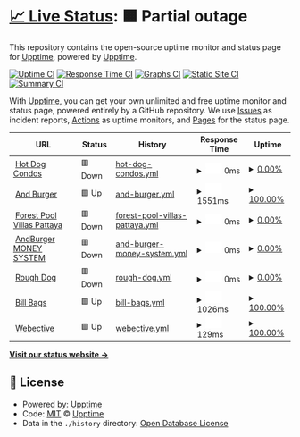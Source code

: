 # [📈 Live Status](https://demo.upptime.js.org): <!--live status--> **🟧 Partial outage**

This repository contains the open-source uptime monitor and status page for [Upptime](https://upptime.js.org), powered by [Upptime](https://github.com/upptime/upptime).

[![Uptime CI](https://github.com/upptime/upptime/workflows/Uptime%20CI/badge.svg)](https://github.com/upptime/upptime/actions?query=workflow%3A%22Uptime+CI%22)
[![Response Time CI](https://github.com/upptime/upptime/workflows/Response%20Time%20CI/badge.svg)](https://github.com/upptime/upptime/actions?query=workflow%3A%22Response+Time+CI%22)
[![Graphs CI](https://github.com/upptime/upptime/workflows/Graphs%20CI/badge.svg)](https://github.com/upptime/upptime/actions?query=workflow%3A%22Graphs+CI%22)
[![Static Site CI](https://github.com/upptime/upptime/workflows/Static%20Site%20CI/badge.svg)](https://github.com/upptime/upptime/actions?query=workflow%3A%22Static+Site+CI%22)
[![Summary CI](https://github.com/upptime/upptime/workflows/Summary%20CI/badge.svg)](https://github.com/upptime/upptime/actions?query=workflow%3A%22Summary+CI%22)

With [Upptime](https://upptime.js.org), you can get your own unlimited and free uptime monitor and status page, powered entirely by a GitHub repository. We use [Issues](https://github.com/upptime/upptime/issues) as incident reports, [Actions](https://github.com/upptime/upptime/actions) as uptime monitors, and [Pages](https://demo.upptime.js.org) for the status page.

<!--start: status pages-->
<!-- This summary is generated by Upptime (https://github.com/upptime/upptime) -->
<!-- Do not edit this manually, your changes will be overwritten -->
<!-- prettier-ignore -->
| URL | Status | History | Response Time | Uptime |
| --- | ------ | ------- | ------------- | ------ |
| <img alt="" src="https://icons.duckduckgo.com/ip3/www.hotdogcondos.com.ico" height="13"> [Hot Dog Condos](https://www.hotdogcondos.com/) | 🟥 Down | [hot-dog-condos.yml](https://github.com/gnosis93/UPTIME-APPSILION/commits/HEAD/history/hot-dog-condos.yml) | <details><summary><img alt="Response time graph" src="./graphs/hot-dog-condos/response-time-week.png" height="20"> 0ms</summary><br><a href="https://demo.upptime.js.org/history/hot-dog-condos"><img alt="Response time 0" src="https://img.shields.io/endpoint?url=https%3A%2F%2Fraw.githubusercontent.com%2Fgnosis93%2FUPTIME-APPSILION%2FHEAD%2Fapi%2Fhot-dog-condos%2Fresponse-time.json"></a><br><a href="https://demo.upptime.js.org/history/hot-dog-condos"><img alt="24-hour response time 0" src="https://img.shields.io/endpoint?url=https%3A%2F%2Fraw.githubusercontent.com%2Fgnosis93%2FUPTIME-APPSILION%2FHEAD%2Fapi%2Fhot-dog-condos%2Fresponse-time-day.json"></a><br><a href="https://demo.upptime.js.org/history/hot-dog-condos"><img alt="7-day response time 0" src="https://img.shields.io/endpoint?url=https%3A%2F%2Fraw.githubusercontent.com%2Fgnosis93%2FUPTIME-APPSILION%2FHEAD%2Fapi%2Fhot-dog-condos%2Fresponse-time-week.json"></a><br><a href="https://demo.upptime.js.org/history/hot-dog-condos"><img alt="30-day response time 0" src="https://img.shields.io/endpoint?url=https%3A%2F%2Fraw.githubusercontent.com%2Fgnosis93%2FUPTIME-APPSILION%2FHEAD%2Fapi%2Fhot-dog-condos%2Fresponse-time-month.json"></a><br><a href="https://demo.upptime.js.org/history/hot-dog-condos"><img alt="1-year response time 0" src="https://img.shields.io/endpoint?url=https%3A%2F%2Fraw.githubusercontent.com%2Fgnosis93%2FUPTIME-APPSILION%2FHEAD%2Fapi%2Fhot-dog-condos%2Fresponse-time-year.json"></a></details> | <details><summary><a href="https://demo.upptime.js.org/history/hot-dog-condos">0.00%</a></summary><a href="https://demo.upptime.js.org/history/hot-dog-condos"><img alt="All-time uptime 37.83%" src="https://img.shields.io/endpoint?url=https%3A%2F%2Fraw.githubusercontent.com%2Fgnosis93%2FUPTIME-APPSILION%2FHEAD%2Fapi%2Fhot-dog-condos%2Fuptime.json"></a><br><a href="https://demo.upptime.js.org/history/hot-dog-condos"><img alt="24-hour uptime 0.00%" src="https://img.shields.io/endpoint?url=https%3A%2F%2Fraw.githubusercontent.com%2Fgnosis93%2FUPTIME-APPSILION%2FHEAD%2Fapi%2Fhot-dog-condos%2Fuptime-day.json"></a><br><a href="https://demo.upptime.js.org/history/hot-dog-condos"><img alt="7-day uptime 0.00%" src="https://img.shields.io/endpoint?url=https%3A%2F%2Fraw.githubusercontent.com%2Fgnosis93%2FUPTIME-APPSILION%2FHEAD%2Fapi%2Fhot-dog-condos%2Fuptime-week.json"></a><br><a href="https://demo.upptime.js.org/history/hot-dog-condos"><img alt="30-day uptime 4.67%" src="https://img.shields.io/endpoint?url=https%3A%2F%2Fraw.githubusercontent.com%2Fgnosis93%2FUPTIME-APPSILION%2FHEAD%2Fapi%2Fhot-dog-condos%2Fuptime-month.json"></a><br><a href="https://demo.upptime.js.org/history/hot-dog-condos"><img alt="1-year uptime 0.00%" src="https://img.shields.io/endpoint?url=https%3A%2F%2Fraw.githubusercontent.com%2Fgnosis93%2FUPTIME-APPSILION%2FHEAD%2Fapi%2Fhot-dog-condos%2Fuptime-year.json"></a></details>
| <img alt="" src="https://icons.duckduckgo.com/ip3/andburger.in.th.ico" height="13"> [And Burger](https://andburger.in.th/) | 🟩 Up | [and-burger.yml](https://github.com/gnosis93/UPTIME-APPSILION/commits/HEAD/history/and-burger.yml) | <details><summary><img alt="Response time graph" src="./graphs/and-burger/response-time-week.png" height="20"> 1551ms</summary><br><a href="https://demo.upptime.js.org/history/and-burger"><img alt="Response time 1501" src="https://img.shields.io/endpoint?url=https%3A%2F%2Fraw.githubusercontent.com%2Fgnosis93%2FUPTIME-APPSILION%2FHEAD%2Fapi%2Fand-burger%2Fresponse-time.json"></a><br><a href="https://demo.upptime.js.org/history/and-burger"><img alt="24-hour response time 1276" src="https://img.shields.io/endpoint?url=https%3A%2F%2Fraw.githubusercontent.com%2Fgnosis93%2FUPTIME-APPSILION%2FHEAD%2Fapi%2Fand-burger%2Fresponse-time-day.json"></a><br><a href="https://demo.upptime.js.org/history/and-burger"><img alt="7-day response time 1551" src="https://img.shields.io/endpoint?url=https%3A%2F%2Fraw.githubusercontent.com%2Fgnosis93%2FUPTIME-APPSILION%2FHEAD%2Fapi%2Fand-burger%2Fresponse-time-week.json"></a><br><a href="https://demo.upptime.js.org/history/and-burger"><img alt="30-day response time 1505" src="https://img.shields.io/endpoint?url=https%3A%2F%2Fraw.githubusercontent.com%2Fgnosis93%2FUPTIME-APPSILION%2FHEAD%2Fapi%2Fand-burger%2Fresponse-time-month.json"></a><br><a href="https://demo.upptime.js.org/history/and-burger"><img alt="1-year response time 1418" src="https://img.shields.io/endpoint?url=https%3A%2F%2Fraw.githubusercontent.com%2Fgnosis93%2FUPTIME-APPSILION%2FHEAD%2Fapi%2Fand-burger%2Fresponse-time-year.json"></a></details> | <details><summary><a href="https://demo.upptime.js.org/history/and-burger">100.00%</a></summary><a href="https://demo.upptime.js.org/history/and-burger"><img alt="All-time uptime 88.89%" src="https://img.shields.io/endpoint?url=https%3A%2F%2Fraw.githubusercontent.com%2Fgnosis93%2FUPTIME-APPSILION%2FHEAD%2Fapi%2Fand-burger%2Fuptime.json"></a><br><a href="https://demo.upptime.js.org/history/and-burger"><img alt="24-hour uptime 100.00%" src="https://img.shields.io/endpoint?url=https%3A%2F%2Fraw.githubusercontent.com%2Fgnosis93%2FUPTIME-APPSILION%2FHEAD%2Fapi%2Fand-burger%2Fuptime-day.json"></a><br><a href="https://demo.upptime.js.org/history/and-burger"><img alt="7-day uptime 100.00%" src="https://img.shields.io/endpoint?url=https%3A%2F%2Fraw.githubusercontent.com%2Fgnosis93%2FUPTIME-APPSILION%2FHEAD%2Fapi%2Fand-burger%2Fuptime-week.json"></a><br><a href="https://demo.upptime.js.org/history/and-burger"><img alt="30-day uptime 100.00%" src="https://img.shields.io/endpoint?url=https%3A%2F%2Fraw.githubusercontent.com%2Fgnosis93%2FUPTIME-APPSILION%2FHEAD%2Fapi%2Fand-burger%2Fuptime-month.json"></a><br><a href="https://demo.upptime.js.org/history/and-burger"><img alt="1-year uptime 70.69%" src="https://img.shields.io/endpoint?url=https%3A%2F%2Fraw.githubusercontent.com%2Fgnosis93%2FUPTIME-APPSILION%2FHEAD%2Fapi%2Fand-burger%2Fuptime-year.json"></a></details>
| <img alt="" src="https://icons.duckduckgo.com/ip3/forestpoolvillaspattaya.com.ico" height="13"> [Forest Pool Villas Pattaya](https://forestpoolvillaspattaya.com/) | 🟥 Down | [forest-pool-villas-pattaya.yml](https://github.com/gnosis93/UPTIME-APPSILION/commits/HEAD/history/forest-pool-villas-pattaya.yml) | <details><summary><img alt="Response time graph" src="./graphs/forest-pool-villas-pattaya/response-time-week.png" height="20"> 0ms</summary><br><a href="https://demo.upptime.js.org/history/forest-pool-villas-pattaya"><img alt="Response time 0" src="https://img.shields.io/endpoint?url=https%3A%2F%2Fraw.githubusercontent.com%2Fgnosis93%2FUPTIME-APPSILION%2FHEAD%2Fapi%2Fforest-pool-villas-pattaya%2Fresponse-time.json"></a><br><a href="https://demo.upptime.js.org/history/forest-pool-villas-pattaya"><img alt="24-hour response time 0" src="https://img.shields.io/endpoint?url=https%3A%2F%2Fraw.githubusercontent.com%2Fgnosis93%2FUPTIME-APPSILION%2FHEAD%2Fapi%2Fforest-pool-villas-pattaya%2Fresponse-time-day.json"></a><br><a href="https://demo.upptime.js.org/history/forest-pool-villas-pattaya"><img alt="7-day response time 0" src="https://img.shields.io/endpoint?url=https%3A%2F%2Fraw.githubusercontent.com%2Fgnosis93%2FUPTIME-APPSILION%2FHEAD%2Fapi%2Fforest-pool-villas-pattaya%2Fresponse-time-week.json"></a><br><a href="https://demo.upptime.js.org/history/forest-pool-villas-pattaya"><img alt="30-day response time 0" src="https://img.shields.io/endpoint?url=https%3A%2F%2Fraw.githubusercontent.com%2Fgnosis93%2FUPTIME-APPSILION%2FHEAD%2Fapi%2Fforest-pool-villas-pattaya%2Fresponse-time-month.json"></a><br><a href="https://demo.upptime.js.org/history/forest-pool-villas-pattaya"><img alt="1-year response time 0" src="https://img.shields.io/endpoint?url=https%3A%2F%2Fraw.githubusercontent.com%2Fgnosis93%2FUPTIME-APPSILION%2FHEAD%2Fapi%2Fforest-pool-villas-pattaya%2Fresponse-time-year.json"></a></details> | <details><summary><a href="https://demo.upptime.js.org/history/forest-pool-villas-pattaya">0.00%</a></summary><a href="https://demo.upptime.js.org/history/forest-pool-villas-pattaya"><img alt="All-time uptime 16.33%" src="https://img.shields.io/endpoint?url=https%3A%2F%2Fraw.githubusercontent.com%2Fgnosis93%2FUPTIME-APPSILION%2FHEAD%2Fapi%2Fforest-pool-villas-pattaya%2Fuptime.json"></a><br><a href="https://demo.upptime.js.org/history/forest-pool-villas-pattaya"><img alt="24-hour uptime 0.00%" src="https://img.shields.io/endpoint?url=https%3A%2F%2Fraw.githubusercontent.com%2Fgnosis93%2FUPTIME-APPSILION%2FHEAD%2Fapi%2Fforest-pool-villas-pattaya%2Fuptime-day.json"></a><br><a href="https://demo.upptime.js.org/history/forest-pool-villas-pattaya"><img alt="7-day uptime 0.00%" src="https://img.shields.io/endpoint?url=https%3A%2F%2Fraw.githubusercontent.com%2Fgnosis93%2FUPTIME-APPSILION%2FHEAD%2Fapi%2Fforest-pool-villas-pattaya%2Fuptime-week.json"></a><br><a href="https://demo.upptime.js.org/history/forest-pool-villas-pattaya"><img alt="30-day uptime 4.67%" src="https://img.shields.io/endpoint?url=https%3A%2F%2Fraw.githubusercontent.com%2Fgnosis93%2FUPTIME-APPSILION%2FHEAD%2Fapi%2Fforest-pool-villas-pattaya%2Fuptime-month.json"></a><br><a href="https://demo.upptime.js.org/history/forest-pool-villas-pattaya"><img alt="1-year uptime 0.00%" src="https://img.shields.io/endpoint?url=https%3A%2F%2Fraw.githubusercontent.com%2Fgnosis93%2FUPTIME-APPSILION%2FHEAD%2Fapi%2Fforest-pool-villas-pattaya%2Fuptime-year.json"></a></details>
| <img alt="" src="https://icons.duckduckgo.com/ip3/money.hotdogcondos.com.ico" height="13"> [AndBurger MONEY SYSTEM](https://money.hotdogcondos.com/) | 🟥 Down | [and-burger-money-system.yml](https://github.com/gnosis93/UPTIME-APPSILION/commits/HEAD/history/and-burger-money-system.yml) | <details><summary><img alt="Response time graph" src="./graphs/and-burger-money-system/response-time-week.png" height="20"> 0ms</summary><br><a href="https://demo.upptime.js.org/history/and-burger-money-system"><img alt="Response time 0" src="https://img.shields.io/endpoint?url=https%3A%2F%2Fraw.githubusercontent.com%2Fgnosis93%2FUPTIME-APPSILION%2FHEAD%2Fapi%2Fand-burger-money-system%2Fresponse-time.json"></a><br><a href="https://demo.upptime.js.org/history/and-burger-money-system"><img alt="24-hour response time 0" src="https://img.shields.io/endpoint?url=https%3A%2F%2Fraw.githubusercontent.com%2Fgnosis93%2FUPTIME-APPSILION%2FHEAD%2Fapi%2Fand-burger-money-system%2Fresponse-time-day.json"></a><br><a href="https://demo.upptime.js.org/history/and-burger-money-system"><img alt="7-day response time 0" src="https://img.shields.io/endpoint?url=https%3A%2F%2Fraw.githubusercontent.com%2Fgnosis93%2FUPTIME-APPSILION%2FHEAD%2Fapi%2Fand-burger-money-system%2Fresponse-time-week.json"></a><br><a href="https://demo.upptime.js.org/history/and-burger-money-system"><img alt="30-day response time 0" src="https://img.shields.io/endpoint?url=https%3A%2F%2Fraw.githubusercontent.com%2Fgnosis93%2FUPTIME-APPSILION%2FHEAD%2Fapi%2Fand-burger-money-system%2Fresponse-time-month.json"></a><br><a href="https://demo.upptime.js.org/history/and-burger-money-system"><img alt="1-year response time 0" src="https://img.shields.io/endpoint?url=https%3A%2F%2Fraw.githubusercontent.com%2Fgnosis93%2FUPTIME-APPSILION%2FHEAD%2Fapi%2Fand-burger-money-system%2Fresponse-time-year.json"></a></details> | <details><summary><a href="https://demo.upptime.js.org/history/and-burger-money-system">0.00%</a></summary><a href="https://demo.upptime.js.org/history/and-burger-money-system"><img alt="All-time uptime 33.23%" src="https://img.shields.io/endpoint?url=https%3A%2F%2Fraw.githubusercontent.com%2Fgnosis93%2FUPTIME-APPSILION%2FHEAD%2Fapi%2Fand-burger-money-system%2Fuptime.json"></a><br><a href="https://demo.upptime.js.org/history/and-burger-money-system"><img alt="24-hour uptime 0.00%" src="https://img.shields.io/endpoint?url=https%3A%2F%2Fraw.githubusercontent.com%2Fgnosis93%2FUPTIME-APPSILION%2FHEAD%2Fapi%2Fand-burger-money-system%2Fuptime-day.json"></a><br><a href="https://demo.upptime.js.org/history/and-burger-money-system"><img alt="7-day uptime 0.00%" src="https://img.shields.io/endpoint?url=https%3A%2F%2Fraw.githubusercontent.com%2Fgnosis93%2FUPTIME-APPSILION%2FHEAD%2Fapi%2Fand-burger-money-system%2Fuptime-week.json"></a><br><a href="https://demo.upptime.js.org/history/and-burger-money-system"><img alt="30-day uptime 4.67%" src="https://img.shields.io/endpoint?url=https%3A%2F%2Fraw.githubusercontent.com%2Fgnosis93%2FUPTIME-APPSILION%2FHEAD%2Fapi%2Fand-burger-money-system%2Fuptime-month.json"></a><br><a href="https://demo.upptime.js.org/history/and-burger-money-system"><img alt="1-year uptime 0.00%" src="https://img.shields.io/endpoint?url=https%3A%2F%2Fraw.githubusercontent.com%2Fgnosis93%2FUPTIME-APPSILION%2FHEAD%2Fapi%2Fand-burger-money-system%2Fuptime-year.json"></a></details>
| <img alt="" src="https://icons.duckduckgo.com/ip3/rough.dog.ico" height="13"> [Rough Dog](https://rough.dog/) | 🟥 Down | [rough-dog.yml](https://github.com/gnosis93/UPTIME-APPSILION/commits/HEAD/history/rough-dog.yml) | <details><summary><img alt="Response time graph" src="./graphs/rough-dog/response-time-week.png" height="20"> 0ms</summary><br><a href="https://demo.upptime.js.org/history/rough-dog"><img alt="Response time 0" src="https://img.shields.io/endpoint?url=https%3A%2F%2Fraw.githubusercontent.com%2Fgnosis93%2FUPTIME-APPSILION%2FHEAD%2Fapi%2Frough-dog%2Fresponse-time.json"></a><br><a href="https://demo.upptime.js.org/history/rough-dog"><img alt="24-hour response time 0" src="https://img.shields.io/endpoint?url=https%3A%2F%2Fraw.githubusercontent.com%2Fgnosis93%2FUPTIME-APPSILION%2FHEAD%2Fapi%2Frough-dog%2Fresponse-time-day.json"></a><br><a href="https://demo.upptime.js.org/history/rough-dog"><img alt="7-day response time 0" src="https://img.shields.io/endpoint?url=https%3A%2F%2Fraw.githubusercontent.com%2Fgnosis93%2FUPTIME-APPSILION%2FHEAD%2Fapi%2Frough-dog%2Fresponse-time-week.json"></a><br><a href="https://demo.upptime.js.org/history/rough-dog"><img alt="30-day response time 0" src="https://img.shields.io/endpoint?url=https%3A%2F%2Fraw.githubusercontent.com%2Fgnosis93%2FUPTIME-APPSILION%2FHEAD%2Fapi%2Frough-dog%2Fresponse-time-month.json"></a><br><a href="https://demo.upptime.js.org/history/rough-dog"><img alt="1-year response time 0" src="https://img.shields.io/endpoint?url=https%3A%2F%2Fraw.githubusercontent.com%2Fgnosis93%2FUPTIME-APPSILION%2FHEAD%2Fapi%2Frough-dog%2Fresponse-time-year.json"></a></details> | <details><summary><a href="https://demo.upptime.js.org/history/rough-dog">0.00%</a></summary><a href="https://demo.upptime.js.org/history/rough-dog"><img alt="All-time uptime 36.81%" src="https://img.shields.io/endpoint?url=https%3A%2F%2Fraw.githubusercontent.com%2Fgnosis93%2FUPTIME-APPSILION%2FHEAD%2Fapi%2Frough-dog%2Fuptime.json"></a><br><a href="https://demo.upptime.js.org/history/rough-dog"><img alt="24-hour uptime 0.00%" src="https://img.shields.io/endpoint?url=https%3A%2F%2Fraw.githubusercontent.com%2Fgnosis93%2FUPTIME-APPSILION%2FHEAD%2Fapi%2Frough-dog%2Fuptime-day.json"></a><br><a href="https://demo.upptime.js.org/history/rough-dog"><img alt="7-day uptime 0.00%" src="https://img.shields.io/endpoint?url=https%3A%2F%2Fraw.githubusercontent.com%2Fgnosis93%2FUPTIME-APPSILION%2FHEAD%2Fapi%2Frough-dog%2Fuptime-week.json"></a><br><a href="https://demo.upptime.js.org/history/rough-dog"><img alt="30-day uptime 4.67%" src="https://img.shields.io/endpoint?url=https%3A%2F%2Fraw.githubusercontent.com%2Fgnosis93%2FUPTIME-APPSILION%2FHEAD%2Fapi%2Frough-dog%2Fuptime-month.json"></a><br><a href="https://demo.upptime.js.org/history/rough-dog"><img alt="1-year uptime 0.00%" src="https://img.shields.io/endpoint?url=https%3A%2F%2Fraw.githubusercontent.com%2Fgnosis93%2FUPTIME-APPSILION%2FHEAD%2Fapi%2Frough-dog%2Fuptime-year.json"></a></details>
| <img alt="" src="https://icons.duckduckgo.com/ip3/bills-bags.com.ico" height="13"> [Bill Bags](https://bills-bags.com/) | 🟩 Up | [bill-bags.yml](https://github.com/gnosis93/UPTIME-APPSILION/commits/HEAD/history/bill-bags.yml) | <details><summary><img alt="Response time graph" src="./graphs/bill-bags/response-time-week.png" height="20"> 1026ms</summary><br><a href="https://demo.upptime.js.org/history/bill-bags"><img alt="Response time 1244" src="https://img.shields.io/endpoint?url=https%3A%2F%2Fraw.githubusercontent.com%2Fgnosis93%2FUPTIME-APPSILION%2FHEAD%2Fapi%2Fbill-bags%2Fresponse-time.json"></a><br><a href="https://demo.upptime.js.org/history/bill-bags"><img alt="24-hour response time 1164" src="https://img.shields.io/endpoint?url=https%3A%2F%2Fraw.githubusercontent.com%2Fgnosis93%2FUPTIME-APPSILION%2FHEAD%2Fapi%2Fbill-bags%2Fresponse-time-day.json"></a><br><a href="https://demo.upptime.js.org/history/bill-bags"><img alt="7-day response time 1026" src="https://img.shields.io/endpoint?url=https%3A%2F%2Fraw.githubusercontent.com%2Fgnosis93%2FUPTIME-APPSILION%2FHEAD%2Fapi%2Fbill-bags%2Fresponse-time-week.json"></a><br><a href="https://demo.upptime.js.org/history/bill-bags"><img alt="30-day response time 1061" src="https://img.shields.io/endpoint?url=https%3A%2F%2Fraw.githubusercontent.com%2Fgnosis93%2FUPTIME-APPSILION%2FHEAD%2Fapi%2Fbill-bags%2Fresponse-time-month.json"></a><br><a href="https://demo.upptime.js.org/history/bill-bags"><img alt="1-year response time 1219" src="https://img.shields.io/endpoint?url=https%3A%2F%2Fraw.githubusercontent.com%2Fgnosis93%2FUPTIME-APPSILION%2FHEAD%2Fapi%2Fbill-bags%2Fresponse-time-year.json"></a></details> | <details><summary><a href="https://demo.upptime.js.org/history/bill-bags">100.00%</a></summary><a href="https://demo.upptime.js.org/history/bill-bags"><img alt="All-time uptime 99.84%" src="https://img.shields.io/endpoint?url=https%3A%2F%2Fraw.githubusercontent.com%2Fgnosis93%2FUPTIME-APPSILION%2FHEAD%2Fapi%2Fbill-bags%2Fuptime.json"></a><br><a href="https://demo.upptime.js.org/history/bill-bags"><img alt="24-hour uptime 100.00%" src="https://img.shields.io/endpoint?url=https%3A%2F%2Fraw.githubusercontent.com%2Fgnosis93%2FUPTIME-APPSILION%2FHEAD%2Fapi%2Fbill-bags%2Fuptime-day.json"></a><br><a href="https://demo.upptime.js.org/history/bill-bags"><img alt="7-day uptime 100.00%" src="https://img.shields.io/endpoint?url=https%3A%2F%2Fraw.githubusercontent.com%2Fgnosis93%2FUPTIME-APPSILION%2FHEAD%2Fapi%2Fbill-bags%2Fuptime-week.json"></a><br><a href="https://demo.upptime.js.org/history/bill-bags"><img alt="30-day uptime 100.00%" src="https://img.shields.io/endpoint?url=https%3A%2F%2Fraw.githubusercontent.com%2Fgnosis93%2FUPTIME-APPSILION%2FHEAD%2Fapi%2Fbill-bags%2Fuptime-month.json"></a><br><a href="https://demo.upptime.js.org/history/bill-bags"><img alt="1-year uptime 99.87%" src="https://img.shields.io/endpoint?url=https%3A%2F%2Fraw.githubusercontent.com%2Fgnosis93%2FUPTIME-APPSILION%2FHEAD%2Fapi%2Fbill-bags%2Fuptime-year.json"></a></details>
| <img alt="" src="https://icons.duckduckgo.com/ip3/webective.com.ico" height="13"> [Webective](https://webective.com/) | 🟩 Up | [webective.yml](https://github.com/gnosis93/UPTIME-APPSILION/commits/HEAD/history/webective.yml) | <details><summary><img alt="Response time graph" src="./graphs/webective/response-time-week.png" height="20"> 129ms</summary><br><a href="https://demo.upptime.js.org/history/webective"><img alt="Response time 237" src="https://img.shields.io/endpoint?url=https%3A%2F%2Fraw.githubusercontent.com%2Fgnosis93%2FUPTIME-APPSILION%2FHEAD%2Fapi%2Fwebective%2Fresponse-time.json"></a><br><a href="https://demo.upptime.js.org/history/webective"><img alt="24-hour response time 131" src="https://img.shields.io/endpoint?url=https%3A%2F%2Fraw.githubusercontent.com%2Fgnosis93%2FUPTIME-APPSILION%2FHEAD%2Fapi%2Fwebective%2Fresponse-time-day.json"></a><br><a href="https://demo.upptime.js.org/history/webective"><img alt="7-day response time 129" src="https://img.shields.io/endpoint?url=https%3A%2F%2Fraw.githubusercontent.com%2Fgnosis93%2FUPTIME-APPSILION%2FHEAD%2Fapi%2Fwebective%2Fresponse-time-week.json"></a><br><a href="https://demo.upptime.js.org/history/webective"><img alt="30-day response time 139" src="https://img.shields.io/endpoint?url=https%3A%2F%2Fraw.githubusercontent.com%2Fgnosis93%2FUPTIME-APPSILION%2FHEAD%2Fapi%2Fwebective%2Fresponse-time-month.json"></a><br><a href="https://demo.upptime.js.org/history/webective"><img alt="1-year response time 210" src="https://img.shields.io/endpoint?url=https%3A%2F%2Fraw.githubusercontent.com%2Fgnosis93%2FUPTIME-APPSILION%2FHEAD%2Fapi%2Fwebective%2Fresponse-time-year.json"></a></details> | <details><summary><a href="https://demo.upptime.js.org/history/webective">100.00%</a></summary><a href="https://demo.upptime.js.org/history/webective"><img alt="All-time uptime 99.99%" src="https://img.shields.io/endpoint?url=https%3A%2F%2Fraw.githubusercontent.com%2Fgnosis93%2FUPTIME-APPSILION%2FHEAD%2Fapi%2Fwebective%2Fuptime.json"></a><br><a href="https://demo.upptime.js.org/history/webective"><img alt="24-hour uptime 100.00%" src="https://img.shields.io/endpoint?url=https%3A%2F%2Fraw.githubusercontent.com%2Fgnosis93%2FUPTIME-APPSILION%2FHEAD%2Fapi%2Fwebective%2Fuptime-day.json"></a><br><a href="https://demo.upptime.js.org/history/webective"><img alt="7-day uptime 100.00%" src="https://img.shields.io/endpoint?url=https%3A%2F%2Fraw.githubusercontent.com%2Fgnosis93%2FUPTIME-APPSILION%2FHEAD%2Fapi%2Fwebective%2Fuptime-week.json"></a><br><a href="https://demo.upptime.js.org/history/webective"><img alt="30-day uptime 100.00%" src="https://img.shields.io/endpoint?url=https%3A%2F%2Fraw.githubusercontent.com%2Fgnosis93%2FUPTIME-APPSILION%2FHEAD%2Fapi%2Fwebective%2Fuptime-month.json"></a><br><a href="https://demo.upptime.js.org/history/webective"><img alt="1-year uptime 100.00%" src="https://img.shields.io/endpoint?url=https%3A%2F%2Fraw.githubusercontent.com%2Fgnosis93%2FUPTIME-APPSILION%2FHEAD%2Fapi%2Fwebective%2Fuptime-year.json"></a></details>

<!--end: status pages-->

[**Visit our status website →**](https://demo.upptime.js.org)

## 📄 License

- Powered by: [Upptime](https://github.com/upptime/upptime)
- Code: [MIT](./LICENSE) © [Upptime](https://upptime.js.org)
- Data in the `./history` directory: [Open Database License](https://opendatacommons.org/licenses/odbl/1-0/)
